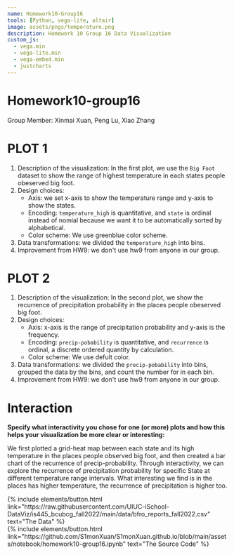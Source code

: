 ```yaml
---
name: Homework10-Group16
tools: [Python, vega-lite, altair]
image: assets/pngs/temperature.png
description: Homework 10 Group 16 Data Visualization
custom_js:
  - vega.min
  - vega-lite.min
  - vega-embed.min
  - justcharts
---
```



# Homework10-group16

Group Member: Xinmai Xuan, Peng Lu, Xiao Zhang
# PLOT 1

1. Description of the visualization:
    In the first plot, we use the `Big Foot` dataset to show the range of highest temperature in each states people obeserved big foot.
2.  Design choices: 
    + Axis: we set x-axis to show the temperature range and y-axis to show the states.
    + Encoding: `temperature_high` is quantitative, and `state` is ordinal instead of nomial because we want it to be automatically sorted by alphabetical.
    + Color scheme: We use greenblue color scheme.
3. Data transformations: we divided the `temperature_high` into bins.
4. Improvement from HW9: we don't use hw9 from anyone in our group.

<vegachart schema-url="{{ site.baseurl }}/assets/json/hw10_pt1.json" style="width: 100%"></vegachart>

# PLOT 2

1. Description of the visualization:
    In the second plot, we show the recurrence of precipitation probability in the places people obeserved big foot.
2.  Design choices: 
    + Axis: x-axis is the range of precipitation probability and y-axis is the frequency.
    + Encoding: `precip-pobability` is quantitative, and `recurrence` is ordinal, a discrete ordered quantity by calculation.
    + Color scheme: We use defult color.
3. Data transformations: we divided the `precip-pobability` into bins, grouped the data by the bins, and count the number for in each bin.
4. Improvement from HW9: we don't use hw9 from anyone in our group.

<vegachart schema-url="{{ site.baseurl }}/assets/json/hw10_pt2.json" style="width: 100%"></vegachart>


# Interaction

**Specify what interactivity you chose for one (or more) plots and how this helps your visualization be more clear or interesting:**

We first plotted a grid-heat map between each state and its high temperature in the places people observed big foot, and then created a bar chart of the recurrence of precip-probability. Through interactivity, we can explore the recurrence of precipitation probability for specific State at different temperature range intervals. What interesting we find is in the places has higher temperature, the recurrence of precipitation is higher too.

<vegachart schema-url="{{ site.baseurl }}/assets/json/hw10_fi.json" style="width: 100%"></vegachart>

<!-- these are written in a combo of html and liquid --> 

<div class="left">
{% include elements/button.html link="https://raw.githubusercontent.com/UIUC-iSchool-DataViz/is445_bcubcg_fall2022/main/data/bfro_reports_fall2022.csv" text="The Data" %}
</div>

<div class="right">
{% include elements/button.html link="https://github.com/S1monXuan/S1monXuan.github.io/blob/main/assets/notebook/homework10-group16.ipynb" text="The Source Code" %}
</div>

